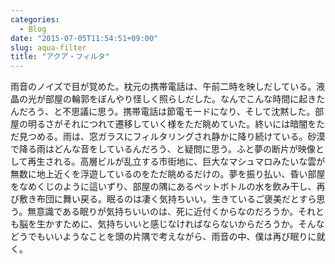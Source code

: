 ```yaml
---
categories:
  - Blog
date: "2015-07-05T11:54:51+09:00"
slug: aqua-filter
title: "アクア・フィルタ"
---
```


雨音のノイズで目が覚めた。枕元の携帯電話は、午前二時を映しだしている。液晶の光が部屋の輪郭をぼんやり怪しく照らしだした。なんでこんな時間に起きたんだろう、と不思議に思う。携帯電話は節電モードになり、そして沈黙した。部屋の明るさがそれにつれて遷移していく様をただ眺めていた。終いには暗闇をただ見つめる。雨は、窓ガラスにフィルタリングされ静かに降り続けている。砂漠で降る雨はどんな音をしているんだろう、と疑問に思う。ふと夢の断片が映像として再生される。高層ビルが乱立する市街地に、巨大なマシュマロみたいな雲が無数に地上近くを浮遊しているのをただ眺めるだけの。夢を振り払い、昏い部屋をなめくじのように這いずり、部屋の隅にあるペットボトルの水を飲み干し、再び敷き布団に舞い戻る。眠るのは凄く気持ちいい。生きているご褒美だとすら思う。無意識である眠りが気持ちいいのは、死に近付くからなのだろうか。それとも脳を生かすために、気持ちいいと感じなければならないからだろうか。そんなどうでもいいようなことを頭の片隅で考えながら、雨音の中、僕は再び眠りに就く。